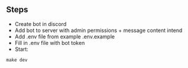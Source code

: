 
## Steps

- Create bot in discord
- Add bot to server with admin permissions + message content intend
- Add .env file from example .env.example
- Fill in .env file with bot token
- Start: 

```
make dev
```
